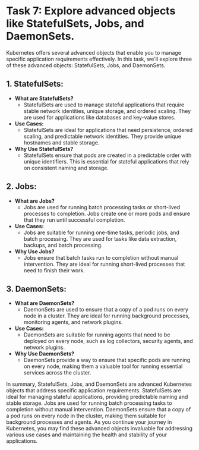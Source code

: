 # Task 7: Explore advanced objects like StatefulSets, Jobs, and DaemonSets.

Kubernetes offers several advanced objects that enable you to manage specific application requirements effectively. In this task, we'll explore three of these advanced objects: StatefulSets, Jobs, and DaemonSets.

## **1. StatefulSets:**

- **What are StatefulSets?**
    - StatefulSets are used to manage stateful applications that require stable network identities, unique storage, and ordered scaling. They are used for applications like databases and key-value stores.
- **Use Cases:**
    - StatefulSets are ideal for applications that need persistence, ordered scaling, and predictable network identities. They provide unique hostnames and stable storage.
- **Why Use StatefulSets?**
    - StatefulSets ensure that pods are created in a predictable order with unique identifiers. This is essential for stateful applications that rely on consistent naming and storage.

## **2. Jobs:**

- **What are Jobs?**
    - Jobs are used for running batch processing tasks or short-lived processes to completion. Jobs create one or more pods and ensure that they run until successful completion.
- **Use Cases:**
    - Jobs are suitable for running one-time tasks, periodic jobs, and batch processing. They are used for tasks like data extraction, backups, and batch processing.
- **Why Use Jobs?**
    - Jobs ensure that batch tasks run to completion without manual intervention. They are ideal for running short-lived processes that need to finish their work.

## **3. DaemonSets:**

- **What are DaemonSets?**
    - DaemonSets are used to ensure that a copy of a pod runs on every node in a cluster. They are ideal for running background processes, monitoring agents, and network plugins.
- **Use Cases:**
    - DaemonSets are suitable for running agents that need to be deployed on every node, such as log collectors, security agents, and network plugins.
- **Why Use DaemonSets?**
    - DaemonSets provide a way to ensure that specific pods are running on every node, making them a valuable tool for running essential services across the cluster.

In summary, StatefulSets, Jobs, and DaemonSets are advanced Kubernetes objects that address specific application requirements. StatefulSets are ideal for managing stateful applications, providing predictable naming and stable storage. Jobs are used for running batch processing tasks to completion without manual intervention. DaemonSets ensure that a copy of a pod runs on every node in the cluster, making them suitable for background processes and agents. As you continue your journey in Kubernetes, you may find these advanced objects invaluable for addressing various use cases and maintaining the health and stability of your applications.